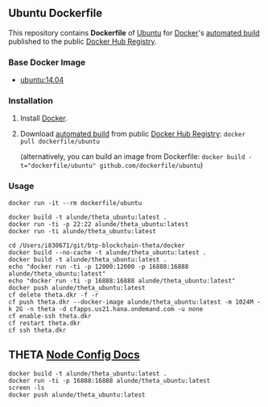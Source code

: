 ## Ubuntu Dockerfile


This repository contains **Dockerfile** of [Ubuntu](http://www.ubuntu.com/) for [Docker](https://www.docker.com/)'s [automated build](https://registry.hub.docker.com/u/dockerfile/ubuntu/) published to the public [Docker Hub Registry](https://registry.hub.docker.com/).


### Base Docker Image

* [ubuntu:14.04](https://registry.hub.docker.com/u/library/ubuntu/)


### Installation

1. Install [Docker](https://www.docker.com/).

2. Download [automated build](https://registry.hub.docker.com/u/dockerfile/ubuntu/) from public [Docker Hub Registry](https://registry.hub.docker.com/): `docker pull dockerfile/ubuntu`

   (alternatively, you can build an image from Dockerfile: `docker build -t="dockerfile/ubuntu" github.com/dockerfile/ubuntu`)


### Usage

    docker run -it --rm dockerfile/ubuntu

```
docker build -t alunde/theta_ubuntu:latest .
docker run -ti -p 22:22 alunde/theta_ubuntu:latest
docker run -ti alunde/theta_ubuntu:latest

cd /Users/i830671/git/btp-blockchain-theta/docker
docker build --no-cache -t alunde/theta_ubuntu:latest .
docker build -t alunde/theta_ubuntu:latest .
echo "docker run -ti -p 12000:12000 -p 16888:16888 alunde/theta_ubuntu:latest"
echo "docker run -ti -p 16888:16888 alunde/theta_ubuntu:latest"
docker push alunde/theta_ubuntu:latest
cf delete theta.dkr -f -r
cf push theta.dkr --docker-image alunde/theta_ubuntu:latest -m 1024M -k 2G -n theta -d cfapps.us21.hana.ondemand.com -u none
cf enable-ssh theta.dkr
cf restart theta.dkr
cf ssh theta.dkr
```

## THETA [Node Config Docs](https://github.com/thetatoken/theta-mainnet-integration-guide/blob/master/docs/config.md)
```
docker build -t alunde/theta_ubuntu:latest .
docker run -ti -p 16888:16888 alunde/theta_ubuntu:latest
screen -ls
docker push alunde/theta_ubuntu:latest
```
